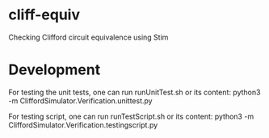 # cliff-equiv
Checking Clifford circuit equivalence using Stim

# Development
For testing the unit tests, one can run runUnitTest.sh or its content:
python3 -m CliffordSimulator.Verification.unittest.py

For testing script, one can run runTestScript.sh or its content:
python3 -m CliffordSimulator.Verification.testingscript.py
